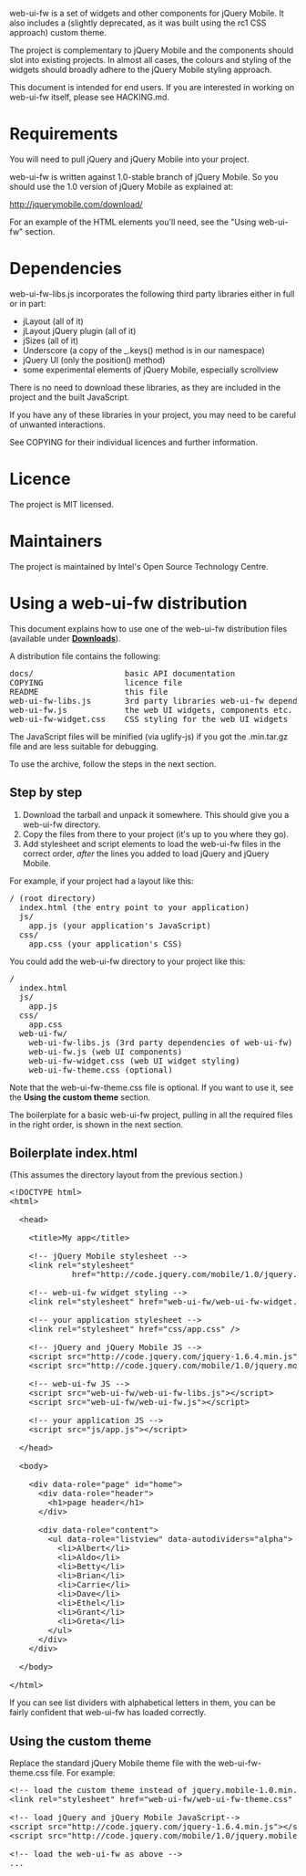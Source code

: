 web-ui-fw is a set of widgets and other components for jQuery Mobile.
It also includes a (slightly deprecated, as it was built
using the rc1 CSS approach) custom theme.

The project is complementary to jQuery Mobile and the components
should slot into existing projects. In almost all cases, the colours
and styling of the widgets should broadly adhere to the jQuery Mobile
styling approach.

This document is intended for end users. If you are interested in
working on web-ui-fw itself, please see HACKING.md.

Requirements
============

You will need to pull jQuery and jQuery Mobile into your
project.

web-ui-fw is written against 1.0-stable branch of jQuery Mobile. So you
should use the 1.0 version of jQuery Mobile as explained at:

  http://jquerymobile.com/download/

For an example of the HTML elements you'll need, see the "Using web-ui-fw"
section.

Dependencies
============

web-ui-fw-libs.js incorporates the following third party libraries
either in full or in part:

* jLayout (all of it)
* jLayout jQuery plugin (all of it)
* jSizes (all of it)
* Underscore (a copy of the _.keys() method is in our namespace)
* jQuery UI (only the position() method)
* some experimental elements of jQuery Mobile, especially scrollview

There is no need to download these libraries, as they are included
in the project and the built JavaScript.

If you have any of these libraries in your project, you may need to
be careful of unwanted interactions.

See COPYING for their individual licences and further information.

Licence
=======

The project is MIT licensed.

Maintainers
===========

The project is maintained by Intel's Open Source Technology Centre.

Using a web-ui-fw distribution
==============================

This document explains how to use one of the web-ui-fw distribution
files (available under
<a href="https://github.com/otcshare/web-ui-fw/downloads">**Downloads**</a>).

A distribution file contains the following:

<pre>
docs/                   basic API documentation
COPYING                 licence file
README                  this file
web-ui-fw-libs.js       3rd party libraries web-ui-fw depends on (see below)
web-ui-fw.js            the web UI widgets, components etc.
web-ui-fw-widget.css    CSS styling for the web UI widgets
</pre>

The JavaScript files will be minified (via uglify-js) if you got the
.min.tar.gz file and are less suitable for debugging.

To use the archive, follow the steps in the next section.

Step by step
------------

1. Download the tarball and unpack it somewhere. This should give you
   a web-ui-fw directory.
2. Copy the files from there to your project (it's up to you where they go).
3. Add stylesheet and script elements to load the web-ui-fw files in the
   correct order, _after_ the lines you added to load jQuery and jQuery Mobile.

For example, if your project had a layout like this:

<pre>
/ (root directory)
  index.html (the entry point to your application)
  js/
    app.js (your application's JavaScript)
  css/
    app.css (your application's CSS)
</pre>

You could add the web-ui-fw directory to your project like this:

<pre>
/
  index.html
  js/
    app.js
  css/
    app.css
  web-ui-fw/
    web-ui-fw-libs.js (3rd party dependencies of web-ui-fw)
    web-ui-fw.js (web UI components)
    web-ui-fw-widget.css (web UI widget styling)
    web-ui-fw-theme.css (optional)
</pre>

Note that the web-ui-fw-theme.css file is optional. If you want to
use it, see the **Using the custom theme** section.

The boilerplate for a basic web-ui-fw project, pulling in all
the required files in the right order, is shown in the next section.

Boilerplate index.html
----------------------

(This assumes the directory layout from the previous section.)

<pre>
&lt;!DOCTYPE html&gt;
&lt;html&gt;

  &lt;head&gt;

    &lt;title&gt;My app&lt;/title&gt;

    &lt;!-- jQuery Mobile stylesheet --&gt;
    &lt;link rel="stylesheet"
             href="http://code.jquery.com/mobile/1.0/jquery.mobile-1.0.min.css" /&gt;

    &lt;!-- web-ui-fw widget styling --&gt;
    &lt;link rel="stylesheet" href="web-ui-fw/web-ui-fw-widget.css" /&gt;

    &lt;!-- your application stylesheet --&gt;
    &lt;link rel="stylesheet" href="css/app.css" /&gt;

    &lt;!-- jQuery and jQuery Mobile JS --&gt;
    &lt;script src="http://code.jquery.com/jquery-1.6.4.min.js"&gt;&lt;/script&gt;
    &lt;script src="http://code.jquery.com/mobile/1.0/jquery.mobile-1.0.min.js"&gt;&lt;/script&gt;

    &lt;!-- web-ui-fw JS --&gt;
    &lt;script src="web-ui-fw/web-ui-fw-libs.js"&gt;&lt;/script&gt;
    &lt;script src="web-ui-fw/web-ui-fw.js"&gt;&lt;/script&gt;

    &lt;!-- your application JS --&gt;
    &lt;script src="js/app.js"&gt;&lt;/script&gt;

  &lt;/head&gt;

  &lt;body&gt;

    &lt;div data-role="page" id="home"&gt;
      &lt;div data-role="header"&gt;
        &lt;h1&gt;page header&lt;/h1&gt;
      &lt;/div&gt;

      &lt;div data-role="content"&gt;
        &lt;ul data-role="listview" data-autodividers="alpha"&gt;
          &lt;li&gt;Albert&lt;/li&gt;
          &lt;li&gt;Aldo&lt;/li&gt;
          &lt;li&gt;Betty&lt;/li&gt;
          &lt;li&gt;Brian&lt;/li&gt;
          &lt;li&gt;Carrie&lt;/li&gt;
          &lt;li&gt;Dave&lt;/li&gt;
          &lt;li&gt;Ethel&lt;/li&gt;
          &lt;li&gt;Grant&lt;/li&gt;
          &lt;li&gt;Greta&lt;/li&gt;
        &lt;/ul&gt;
      &lt;/div&gt;
    &lt;/div&gt;

  &lt;/body&gt;

&lt;/html&gt;
</pre>

If you can see list dividers with alphabetical letters in them, you
can be fairly confident that web-ui-fw has loaded correctly.

Using the custom theme
----------------------

Replace the standard jQuery Mobile theme file with the
web-ui-fw-theme.css file. For example:

<pre>
&lt;!-- load the custom theme instead of jquery.mobile-1.0.min.css --&gt;
&lt;link rel="stylesheet" href="web-ui-fw/web-ui-fw-theme.css" /&gt;

&lt;!-- load jQuery and jQuery Mobile JavaScript--&gt;
&lt;script src="http://code.jquery.com/jquery-1.6.4.min.js"&gt;&lt;/script&gt;
&lt;script src="http://code.jquery.com/mobile/1.0/jquery.mobile-1.0.min.js"&gt;&lt;/script&gt;

&lt;!-- load the web-ui-fw as above --&gt;
...
</pre>
